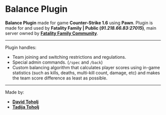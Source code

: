 # Balance Plugin

**Balance Plugin** made for game **Counter-Strike 1.6** using **Pawn**. Plugin is made for and used by **Fatality Family | Public (*91.218.66.83:27015*)**, main server owned by **<a href="http://www.fatality-cs.info/forum/index.php">Fatality Family Community</a>**.

<hr>

Plugin handles:
- Team joining and switching restrictions and regulations.
- Special admin commands. (`/spec` and `/back`)
- Custom balancing algorithm that calculates player scores using in-game statistics (such as kills, deaths, multi-kill count, damage, etc) and makes the team score difference as least as possible.

<hr>

Made by:
- **<a href="https://github.com/DavidT01">David Toholj</a>**
- **<a href="https://github.com/whoshota">Tadija Toholj</a>**